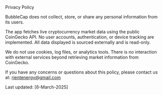 Privacy Policy

BubbleCap does not collect, store, or share any personal information from its users.

The app fetches live cryptocurrency market data using the public CoinGecko API. No user accounts, authentication, or device tracking are implemented. All data displayed is sourced externally and is read-only.

We do not use cookies, log files, or analytics tools. There is no interaction with external services beyond retrieving market information from CoinGecko.

If you have any concerns or questions about this policy, please contact us at:
rjentenergy@gmail.com

Last updated: [6-March-2025]
